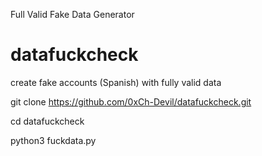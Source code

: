 Full Valid Fake Data Generator




# datafuckcheck


create fake accounts (Spanish) with fully valid data 

git clone https://github.com/0xCh-Devil/datafuckcheck.git


cd datafuckcheck


python3 fuckdata.py



